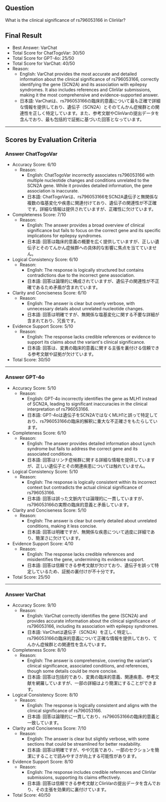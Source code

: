 ## Question

What is the clinical significance of rs796053166 in ClinVar?

## Final Result

- Best Answer: VarChat
- Total Score for ChatTogoVar: 30/50
- Total Score for GPT-4o: 25/50
- Total Score for VarChat: 40/50
- Reason:
  - English: VarChat provides the most accurate and detailed information about the clinical significance of rs796053166, correctly identifying the gene (SCN2A) and its association with epilepsy syndromes. It also includes references and ClinVar submissions, making it the most comprehensive and evidence-supported answer.
  - 日本語: VarChatは、rs796053166の臨床的意義について最も正確で詳細な情報を提供しており、遺伝子（SCN2A）とそのてんかん症候群との関連性を正しく特定しています。また、参考文献やClinVarの提出データを含んでおり、最も包括的で証拠に基づいた回答となっています。

---

## Scores by Evaluation Criteria

### Answer ChatTogoVar
- Accuracy Score: 6/10
  - Reason: 
    - English: ChatTogoVar incorrectly associates rs796053166 with multiple nucleotide changes and conditions unrelated to the SCN2A gene. While it provides detailed information, the gene association is inaccurate.
    - 日本語: ChatTogoVarは、rs796053166をSCN2A遺伝子と無関係な複数の塩基変化や疾患に関連付けており、遺伝子の関連性が不正確です。詳細な情報は提供されていますが、正確性に欠けています。
- Completeness Score: 7/10
  - Reason: 
    - English: The answer provides a broad overview of clinical significance but fails to focus on the correct gene and its specific implications for epilepsy syndromes.
    - 日本語: 回答は臨床的意義の概要を広く提供していますが、正しい遺伝子とそのてんかん症候群への具体的な影響に焦点を当てていません。
- Logical Consistency Score: 6/10
  - Reason: 
    - English: The response is logically structured but contains contradictions due to the incorrect gene association.
    - 日本語: 回答は論理的に構成されていますが、遺伝子の関連性が不正確であるため矛盾が含まれています。
- Clarity and Conciseness Score: 6/10
  - Reason: 
    - English: The answer is clear but overly verbose, with unnecessary details about unrelated nucleotide changes.
    - 日本語: 回答は明確ですが、無関係な塩基変化に関する不要な詳細が含まれており、冗長です。
- Evidence Support Score: 5/10
  - Reason: 
    - English: The response lacks credible references or evidence to support its claims about the variant's clinical significance.
    - 日本語: 回答は、変異の臨床的意義に関する主張を裏付ける信頼できる参考文献や証拠が欠けています。
- Total Score: 30/50

---

### Answer GPT-4o
- Accuracy Score: 5/10
  - Reason: 
    - English: GPT-4o incorrectly identifies the gene as MLH1 instead of SCN2A, leading to significant inaccuracies in the clinical interpretation of rs796053166.
    - 日本語: GPT-4oは遺伝子をSCN2AではなくMLH1と誤って特定しており、rs796053166の臨床的解釈に重大な不正確さをもたらしています。
- Completeness Score: 6/10
  - Reason: 
    - English: The answer provides detailed information about Lynch syndrome but fails to address the correct gene and its associated conditions.
    - 日本語: 回答はリンチ症候群に関する詳細な情報を提供していますが、正しい遺伝子とその関連疾患については触れていません。
- Logical Consistency Score: 5/10
  - Reason: 
    - English: The response is logically consistent within its incorrect context but contradicts the actual clinical significance of rs796053166.
    - 日本語: 回答は誤った文脈内では論理的に一貫していますが、rs796053166の実際の臨床的意義と矛盾しています。
- Clarity and Conciseness Score: 5/10
  - Reason: 
    - English: The answer is clear but overly detailed about unrelated conditions, making it less concise.
    - 日本語: 回答は明確ですが、無関係な疾患について過度に詳細であり、簡潔さに欠けています。
- Evidence Support Score: 4/10
  - Reason: 
    - English: The response lacks credible references and misidentifies the gene, undermining its evidence support.
    - 日本語: 回答は信頼できる参考文献が欠けており、遺伝子を誤って特定しているため、証拠の裏付けが不十分です。
- Total Score: 25/50

---

### Answer VarChat
- Accuracy Score: 9/10
  - Reason: 
    - English: VarChat correctly identifies the gene (SCN2A) and provides accurate information about the clinical significance of rs796053166, including its association with epilepsy syndromes.
    - 日本語: VarChatは遺伝子（SCN2A）を正しく特定し、rs796053166の臨床的意義について正確な情報を提供しており、てんかん症候群との関連性を含んでいます。
- Completeness Score: 8/10
  - Reason: 
    - English: The answer is comprehensive, covering the variant's clinical significance, associated conditions, and references, though some details could be more concise.
    - 日本語: 回答は包括的であり、変異の臨床的意義、関連疾患、参考文献を網羅していますが、一部の詳細はより簡潔にすることができます。
- Logical Consistency Score: 8/10
  - Reason: 
    - English: The response is logically consistent and aligns with the clinical significance of rs796053166.
    - 日本語: 回答は論理的に一貫しており、rs796053166の臨床的意義と一致しています。
- Clarity and Conciseness Score: 7/10
  - Reason: 
    - English: The answer is clear but slightly verbose, with some sections that could be streamlined for better readability.
    - 日本語: 回答は明確ですが、やや冗長であり、一部のセクションを簡潔にすることで読みやすさが向上する可能性があります。
- Evidence Support Score: 8/10
  - Reason: 
    - English: The response includes credible references and ClinVar submissions, supporting its claims effectively.
    - 日本語: 回答は信頼できる参考文献とClinVarの提出データを含んでおり、その主張を効果的に裏付けています。
- Total Score: 40/50